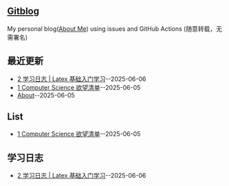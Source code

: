 ## [Gitblog](https://RpidBing.github.io/gitblog/)
My personal blog([About Me](https://github.com/RpidBing/gitblog/issues/1)) using issues and GitHub Actions (随意转载，无需署名)

## 最近更新
- [2 学习日志 | Latex 基础入门学习](https://github.com/RpidBing/gitblog/issues/3)--2025-06-06
- [1 Computer Science 欲望清单](https://github.com/RpidBing/gitblog/issues/2)--2025-06-05
- [About](https://github.com/RpidBing/gitblog/issues/1)--2025-06-05
## List

- [1 Computer Science 欲望清单](https://github.com/RpidBing/gitblog/issues/2)--2025-06-05
## 学习日志

- [2 学习日志 | Latex 基础入门学习](https://github.com/RpidBing/gitblog/issues/3)--2025-06-06
